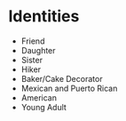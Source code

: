 # Identities

* Friend 
* Daughter 
* Sister 
* Hiker
* Baker/Cake Decorator
* Mexican and Puerto Rican 
* American
* Young Adult

